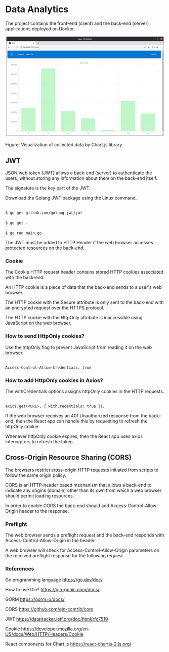 # Data Analytics

The project contains the front-end (client) and the back-end (server) applications deployed on Docker.

![alt text](https://github.com/jylhakos/miscellaneous/blob/main/DataAnalytics/CHARTJS.png?raw=true)

Figure: Visualization of collected data by Chart.js library

## JWT

JSON web token (JWT) allows a back-end (server) to authenticate the users, without storing any information about them on the back-end itself.

The signature is the key part of the JWT.

Download the Golang JWT package using the Linux command.

```

$ go get github.com/golang-jwt/jwt

$ go get .

$ go run main.go

```

The JWT must be added to HTTP Header if the web browser accesses protected resources on the back-end.

### Cookie

The Cookie HTTP request header contains stored HTTP cookies associated with the back-end.

An HTTP cookie is a piece of data that the back-end sends to a user's web browser.

The HTTP cookie with the Secure attribute is only sent to the back-end with an encrypted request over the HTTPS protocol.

The HTTP cookie with the HttpOnly attribute is inaccessible using JavaScript on the web browser.

### How to send HttpOnly cookies?

Use the httpOnly flag to prevent JavaScript from reading it on the web browser.

```

Access-Control-Allow-Credentials: true

```

### How to add HttpOnly cookies in Axios?

The withCredentials options assigns httpOnly cookies in the HTTP requests.

```

axios.get(<URL>, { withCredentials: true });

```
If the web browser receives an 401 Unauthorized response from the back-end, then the React app can handle this by requesting to refresh the httpOnly cookie.

Whenever httpOnly cookie expires, then the React app uses axios interceptors to refresh the token.

## Cross-Origin Resource Sharing (CORS)

The browsers restrict cross-origin HTTP requests initiated from scripts to follow the same origin policy.

CORS is an HTTP-header based mechanism that allows a back-end to indicate any origins (domain) other than its own from which a web browser should permit loading resources.

In order to enable CORS the back-end should add Access-Control-Allow-Origin header to the response.

### Preflight

The web browser sends a preflight request and the back-end responds with Access-Control-Allow-Origin in the header.

A web browser will check for Access-Control-Allow-Origin parameters on the received preflight response for the following request.

### References

Go programming language https://go.dev/doc/

How to use Gin? https://gin-gonic.com/docs/

GORM https://gorm.io/docs/

CORS https://github.com/gin-contrib/cors

JWT https://datatracker.ietf.org/doc/html/rfc7519

Cookie https://developer.mozilla.org/en-US/docs/Web/HTTP/Headers/Cookie

React components for Chart.js https://react-chartjs-2.js.org/
